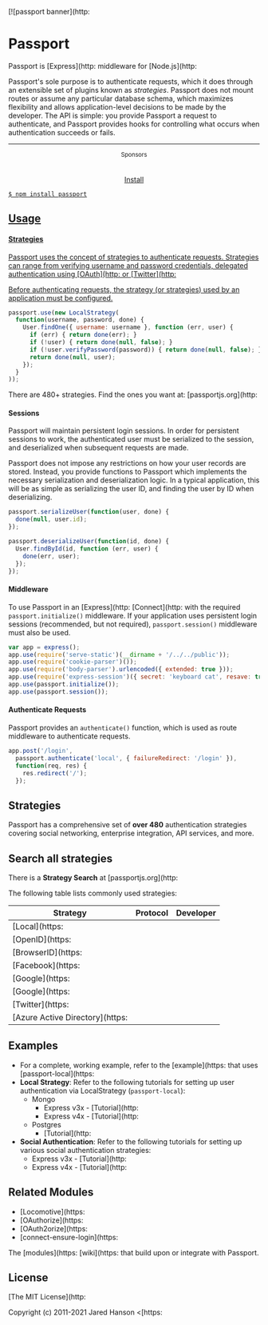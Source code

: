 [![passport banner](http:

# Passport

Passport is [Express](http:
middleware for [Node.js](http:

Passport's sole purpose is to authenticate requests, which it does through an
extensible set of plugins known as _strategies_.  Passport does not mount
routes or assume any particular database schema, which maximizes flexibility and
allows application-level decisions to be made by the developer.  The API is
simple: you provide Passport a request to authenticate, and Passport provides
hooks for controlling what occurs when authentication succeeds or fails.

---

<p align="center">
  <sup>Sponsors</sup>
  <br>
  <a href="https:
  <a href="https:
  <br>
  <br>
  <a href="https:
    <picture>
      <source media="(prefers-color-scheme: dark)" srcset="https:
      <source media="(prefers-color-scheme: light)" srcset="https:
      <img src="https:
    </picture>
  </a><br/>
  <a href="https:
  <br>
  <br>
  <a href="https:
  <a href="https:
</p>

---

Status:
[![Build](https:
[![Coverage](https:
[![Dependencies](https:


## Install

```
$ npm install passport
```

## Usage

#### Strategies

Passport uses the concept of strategies to authenticate requests.  Strategies
can range from verifying username and password credentials, delegated
authentication using [OAuth](http:
or [Twitter](http:

Before authenticating requests, the strategy (or strategies) used by an
application must be configured.

```javascript
passport.use(new LocalStrategy(
  function(username, password, done) {
    User.findOne({ username: username }, function (err, user) {
      if (err) { return done(err); }
      if (!user) { return done(null, false); }
      if (!user.verifyPassword(password)) { return done(null, false); }
      return done(null, user);
    });
  }
));
```

There are 480+ strategies. Find the ones you want at: [passportjs.org](http:

#### Sessions

Passport will maintain persistent login sessions.  In order for persistent
sessions to work, the authenticated user must be serialized to the session, and
deserialized when subsequent requests are made.

Passport does not impose any restrictions on how your user records are stored.
Instead, you provide functions to Passport which implements the necessary
serialization and deserialization logic.  In a typical application, this will be
as simple as serializing the user ID, and finding the user by ID when
deserializing.

```javascript
passport.serializeUser(function(user, done) {
  done(null, user.id);
});

passport.deserializeUser(function(id, done) {
  User.findById(id, function (err, user) {
    done(err, user);
  });
});
```

#### Middleware

To use Passport in an [Express](http:
[Connect](http:
with the required `passport.initialize()` middleware.  If your application uses
persistent login sessions (recommended, but not required), `passport.session()`
middleware must also be used.

```javascript
var app = express();
app.use(require('serve-static')(__dirname + '/../../public'));
app.use(require('cookie-parser')());
app.use(require('body-parser').urlencoded({ extended: true }));
app.use(require('express-session')({ secret: 'keyboard cat', resave: true, saveUninitialized: true }));
app.use(passport.initialize());
app.use(passport.session());
```

#### Authenticate Requests

Passport provides an `authenticate()` function, which is used as route
middleware to authenticate requests.

```javascript
app.post('/login', 
  passport.authenticate('local', { failureRedirect: '/login' }),
  function(req, res) {
    res.redirect('/');
  });
```

## Strategies

Passport has a comprehensive set of **over 480** authentication strategies
covering social networking, enterprise integration, API services, and more.

## Search all strategies

There is a **Strategy Search** at [passportjs.org](http:

The following table lists commonly used strategies:

|Strategy                                                       | Protocol                 |Developer                                       |
|---------------------------------------------------------------|--------------------------|------------------------------------------------|
|[Local](https:
|[OpenID](https:
|[BrowserID](https:
|[Facebook](https:
|[Google](https:
|[Google](https:
|[Twitter](https:
|[Azure Active Directory](https:

## Examples

- For a complete, working example, refer to the [example](https:
that uses [passport-local](https:
- **Local Strategy**: Refer to the following tutorials for setting up user authentication via LocalStrategy (`passport-local`):
    - Mongo
      - Express v3x - [Tutorial](http:
      - Express v4x - [Tutorial](http:
    - Postgres
      - [Tutorial](http:
- **Social Authentication**: Refer to the following tutorials for setting up various social authentication strategies:
    - Express v3x - [Tutorial](http:
    - Express v4x - [Tutorial](http:

## Related Modules

- [Locomotive](https:
- [OAuthorize](https:
- [OAuth2orize](https:
- [connect-ensure-login](https:

The [modules](https:
[wiki](https:
that build upon or integrate with Passport.

## License

[The MIT License](http:

Copyright (c) 2011-2021 Jared Hanson <[https:
